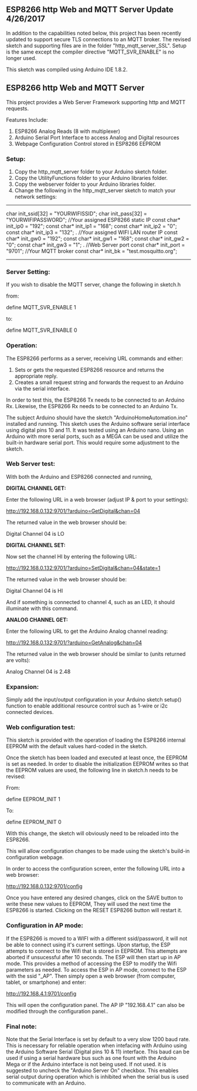 <h2><strong>ESP8266 http Web and MQTT Server Update 4/26/2017</strong></h2>

In addition to the capabilities noted below, this project has been recently updated to support secure TLS connections to an MQTT broker. The revised sketch and supporting files are in the folder "http_mqtt_server_SSL". Setup is the same except the compiler directive "MQTT_SVR_ENABLE" is no longer used.

This sketch was compiled using Arduino IDE 1.8.2.

<h2><strong>ESP8266 http Web and MQTT Server</strong></h2>

This project provides a Web Server Framework supporting http and MQTT requests.

Features Include:

1. ESP8266 Analog Reads (8 with multiplexer)
2. Arduino Serial Port Interface to access Analog and Digital resources
3. Webpage Configuration Control stored in ESP8266 EEPROM

<strong><h3>Setup:</h3></strong>

1. Copy the http_mqtt_server folder to your Arduino sketch folder.
2. Copy the UtilityFunctions folder to your Arduino libraries folder.
3. Copy the webserver folder to your Arduino libraries folder.
4. Change the following in the http_mqtt_server sketch to match your network settings:

<hr>
char init_ssid[32] = "YOURWIFISSID";            
char init_pass[32] = "YOURWIFIPASSWORD";            
//Your assigned ESP8266 static IP            
const char* init_ip0 = "192";            
const char* init_ip1 = "168";            
const char* init_ip2 = "0";            
const char* init_ip3 = "132";            
.            
//Your assigned WIFI LAN router IP            
const char* init_gw0 = "192";                      
const char* init_gw1 = "168";            
const char* init_gw2 = "0";            
const char* init_gw3 = "1";            
.            
//Web Server port            
const char* init_port = "9701";            
//Your MQTT broker            
const char* init_bk = "test.mosquitto.org";            
<hr>            

<strong><h3>Server Setting:</h3></strong>

If you wish to disable the MQTT server, change the following in sketch.h

from:

define MQTT_SVR_ENABLE 1

to:

define MQTT_SVR_ENABLE 0

<strong><h3>Operation:</h3></strong>

The ESP8266 performs as a server, receiving URL commands and either:

1. Sets or gets the requested ESP8266 resource and returns the appropriate reply.
2. Creates a small request string and forwards the request to an Arduino via the serial interface.

In order to test this, the ESP8266 Tx needs to be connected to an Arduino Rx.
Likewise, the ESP8266 Rx needs to be connected to an Arduino Tx.

The subject Arduino should have the sketch "ArduinoHomeAutomation.ino" installed and running.
This sketch uses the Arduino software serial interface using digital pins 10 and 11. It was
tested using an Arduino nano. Using an Arduino with more serial ports, such as a MEGA can be used
and utilize the built-in hardware serial port. This would require some adjustment to the sketch.

<strong><h3>Web Server test:</h3></strong>

With both the Arduino and ESP8266 connected and running,

<strong>DIGITAL CHANNEL GET:</strong>

Enter the following URL in a web browser (adjust IP & port to your settings):

http://192.168.0.132:9701/?arduino=GetDigital&chan=04

The returned value in the web browser should be:

Digital Channel 04 is LO

<strong>DIGITAL CHANNEL SET:</strong>

Now set the channel HI by entering the following URL:

http://192.168.0.132:9701/?arduino=SetDigital&chan=04&state=1

The returned value in the web browser should be:

Digital Channel 04 is HI

And if something is connected to channel 4, such as an LED, it should illuminate with this command.

<strong>ANALOG CHANNEL GET:</strong>

Enter the following URL to get the Arduino Analog channel reading:

http://192.168.0.132:9701/?arduino=GetAnalog&chan=04

The returned value in the web browser should be similar to (units returned are volts):

Analog Channel 04 is 2.48

<strong><h3>Expansion:</h3></strong>

Simply add the input/output configuration in your Arduino sketch setup() function to enable
additional resource control such as 1-wire or i2c connected devices.

<strong><h3>Web configuration test:</h3></strong>

This sketch is provided with the operation of loading the ESP8266 internal EEPROM with the default
values hard-coded in the sketch.

Once the sketch has been loaded and executed at least once, the EEPROM is set as needed. In order to
disable the initialization EEPROM writes so that the EEPROM values are used, the following line 
in sketch.h needs to be revised:

From:

define EEPROM_INIT 1

To:

define EEPROM_INIT 0

With this change, the sketch will obviously need to be reloaded into the ESP8266.

This will allow configuration changes to be made using the sketch's build-in configuration webpage.

In order to access the configuration screen, enter the following URL into a web browser:

http://192.168.0.132:9701/config

Once you have entered any desired changes, click on the SAVE button to write these new values to
EEPROM, They will used the next time the ESP8266 is started. Clicking on the RESET ESP8266 button will
restart it.

<strong><h3>Configuration in AP mode:</h3></strong>

If the ESP8266 is moved to a WIFI with a different ssid/password, it will not be able to connect using
it's current settings. Upon startup, the ESP attempts to connect to the Wifi that is stored in EEPROM. This
attempts are aborted if unsucessful after 10 seconds. The ESP will then start up in AP mode. This provides
a method of accessing the ESP to modify the Wifi parameters as needed. To access the ESP in AP mode,
connect to the ESP with the ssid "<stored in EEPROM>_AP". Then simply open a web browser (from computer,
tablet, or smartphone) and enter:

http://192.168.4.1:9701/config

This will open the configuration panel. The AP IP "192.168.4.1" can also be modified through the configuration
panel..

<strong><h3>Final note:</h3></strong>

Note that the Serial Interface is set by default to a very slow 1200 baud rate. This is necessary for
reliable operation when intefacing  with Arduino using the Arduino Software Serial (Digital pins 10 & 11)
interface. This baud can be used if using a serial hardware bus such as one fount with the Arduino Mega or
if the Arduino interface is not being used. If not used. it is suggested to uncheck the "Arduino Server On"
checkbox. This enables serial output during operation which is inhibited when the serial bus is used
to communicate with an Arduino.






